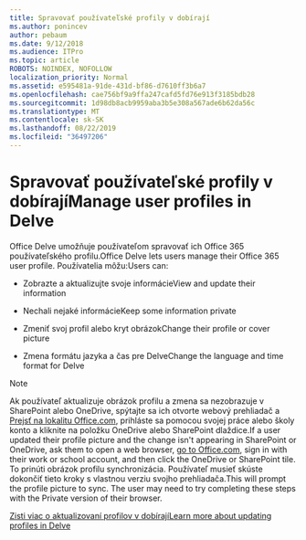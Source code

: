```yaml
---
title: Spravovať používateľské profily v dobírají
ms.author: ponincev
author: pebaum
ms.date: 9/12/2018
ms.audience: ITPro
ms.topic: article
ROBOTS: NOINDEX, NOFOLLOW
localization_priority: Normal
ms.assetid: e595481a-91de-431d-bf86-d7610ff3b6a7
ms.openlocfilehash: cae756bf9a9ffa247cafd5fd76e913f3185bdb28
ms.sourcegitcommit: 1d98db8acb9959aba3b5e308a567ade6b62da56c
ms.translationtype: MT
ms.contentlocale: sk-SK
ms.lasthandoff: 08/22/2019
ms.locfileid: "36497206"
---
```

# <a name="manage-user-profiles-in-delve"></a><span data-ttu-id="ff74a-102">Spravovať používateľské profily v dobírají</span><span class="sxs-lookup"><span data-stu-id="ff74a-102">Manage user profiles in Delve</span></span>

<span data-ttu-id="ff74a-103">Office Delve umožňuje používateľom spravovať ich Office 365 používateľského profilu.</span><span class="sxs-lookup"><span data-stu-id="ff74a-103">Office Delve lets users manage their Office 365 user profile.</span></span> <span data-ttu-id="ff74a-104">Používatelia môžu:</span><span class="sxs-lookup"><span data-stu-id="ff74a-104">Users can:</span></span>
  
- <span data-ttu-id="ff74a-105">Zobrazte a aktualizujte svoje informácie</span><span class="sxs-lookup"><span data-stu-id="ff74a-105">View and update their information</span></span>
    
- <span data-ttu-id="ff74a-106">Nechali nejaké informácie</span><span class="sxs-lookup"><span data-stu-id="ff74a-106">Keep some information private</span></span>
    
- <span data-ttu-id="ff74a-107">Zmeniť svoj profil alebo kryt obrázok</span><span class="sxs-lookup"><span data-stu-id="ff74a-107">Change their profile or cover picture</span></span>
    
- <span data-ttu-id="ff74a-108">Zmena formátu jazyka a čas pre Delve</span><span class="sxs-lookup"><span data-stu-id="ff74a-108">Change the language and time format for Delve</span></span>
    
> [!NOTE]
> <span data-ttu-id="ff74a-109">Ak používateľ aktualizuje obrázok profilu a zmena sa nezobrazuje v SharePoint alebo OneDrive, spýtajte sa ich otvorte webový prehliadač a [Prejsť na lokalitu Office.com](https://www.office.com), prihláste sa pomocou svojej práce alebo školy konto a kliknite na položku OneDrive alebo SharePoint dlaždice.</span><span class="sxs-lookup"><span data-stu-id="ff74a-109">If a user updated their profile picture and the change isn't appearing in SharePoint or OneDrive, ask them to open a web browser, [go to Office.com](https://www.office.com), sign in with their work or school account, and then click the OneDrive or SharePoint tile.</span></span> <span data-ttu-id="ff74a-110">To prinúti obrázok profilu synchronizácia. Používateľ musieť skúste dokončiť tieto kroky s vlastnou verziu svojho prehliadača.</span><span class="sxs-lookup"><span data-stu-id="ff74a-110">This will prompt the profile picture to sync. The user may need to try completing these steps with the Private version of their browser.</span></span> 
  
[<span data-ttu-id="ff74a-111">Zisti viac o aktualizovaní profilov v dobírají</span><span class="sxs-lookup"><span data-stu-id="ff74a-111">Learn more about updating profiles in Delve</span></span>](https://go.microsoft.com/fwlink/?linkid=735070)
  

